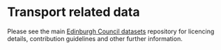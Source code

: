 # Transport related data

Please see the main [Edinburgh Council datasets](https://github.com/edinburghcouncil) repository for licencing details, contribution guidelines and other further information.
